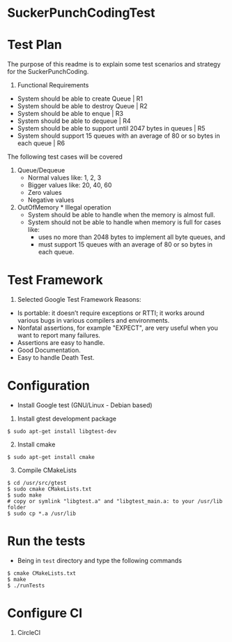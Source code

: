 SuckerPunchCodingTest
=====================

# Test Plan
The purpose of this readme is to explain some test scenarios and strategy
for the SuckerPunchCoding.
1. Functional Requirements
*  System should be able to create Queue | R1
*  System should be able to destroy Queue | R2
*  System should be able to enque | R3
*  System should be able to dequeue | R4
*  System should be able to support until 2047 bytes in queues | R5
*  System should support 15 queues with an average of 80 or so bytes in each queue | R6

The following test cases will be covered
1. Queue/Dequeue
    * Normal values like: 1, 2, 3
    * Bigger values like: 20, 40, 60
    * Zero values
    * Negative values
2. OutOfMemory * Illegal operation
    * System should be able to handle when the memory is almost full.
    * System should not be able to handle when memory is full for cases like:
      * uses no more than 2048 bytes to implement all byte queues, and
      * must support 15 queues with an average of 80 or so bytes in each queue.

# Test Framework
1. Selected Google Test Framework
Reasons:
* Is portable: it doesn’t require exceptions or RTTI; it works around various bugs in various compilers and environments.
* Nonfatal assertions, for example "EXPECT", are very useful when you want to report many failures.
* Assertions are easy to handle.
* Good Documentation.
* Easy to handle Death Test.

# Configuration
* Install Google test (GNU/Linux - Debian based)
1. Install gtest development package
```
$ sudo apt-get install libgtest-dev
```
2. Install cmake
```
$ sudo apt-get install cmake
```
3. Compile CMakeLists
```
$ cd /usr/src/gtest
$ sudo cmake CMakeLists.txt
$ sudo make
# copy or symlink "libgtest.a" and "libgtest_main.a: to your /usr/lib folder
$ sudo cp *.a /usr/lib
```
# Run the tests
* Being in `test` directory and type the following commands
```
$ cmake CMakeLists.txt
$ make
$ ./runTests
```

# Configure CI
1. CircleCI

```